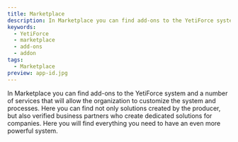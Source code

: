 ```yaml
---
title: Marketplace
description: In Marketplace you can find add-ons to the YetiForce system and a number of services that will allow the organization to customize the system and processes.
keywords:
  - YetiForce
  - marketplace
  - add-ons
  - addon
tags:
  - Marketplace
preview: app-id.jpg
---
```


In Marketplace you can find add-ons to the YetiForce system and a number of services that will allow the organization to customize the system and processes. Here you can find not only solutions created by the producer, but also verified business partners who create dedicated solutions for companies. Here you will find everything you need to have an even more powerful system.
